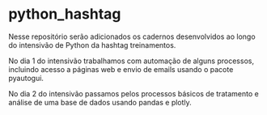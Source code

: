 # python_hashtag
Nesse repositório serão adicionados os cadernos desenvolvidos ao longo do intensivão de Python da hashtag treinamentos.

No dia 1 do intensivão trabalhamos com automação de alguns processos, incluindo acesso a páginas web e envio de emails usando o pacote pyautogui.

No dia 2 do intensivão passamos pelos processos básicos de tratamento e análise de uma base de dados usando pandas e plotly.
